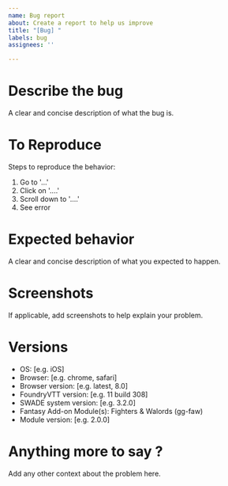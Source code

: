 ```yaml
---
name: Bug report
about: Create a report to help us improve
title: "[Bug] "
labels: bug
assignees: ''

---
```


# Describe the bug
A clear and concise description of what the bug is.

# To Reproduce
Steps to reproduce the behavior:
1. Go to '...'
2. Click on '....'
3. Scroll down to '....'
4. See error

# Expected behavior
A clear and concise description of what you expected to happen.

# Screenshots
If applicable, add screenshots to help explain your problem.

# Versions
 - OS: [e.g. iOS]
 - Browser: [e.g. chrome, safari]
 - Browser version: [e.g. latest, 8.0]
 - FoundryVTT version: [e.g. 11 build 308]
 - SWADE system version: [e.g. 3.2.0]
 - Fantasy Add-on Module(s): Fighters & Walords (gg-faw)
 - Module version: [e.g. 2.0.0]

# Anything more to say ?
Add any other context about the problem here.
